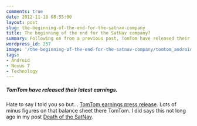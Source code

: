 ```yaml
---
comments: true
date: 2012-11-18 08:55:00
layout: post
slug: the-beginning-of-the-end-for-the-satnav-company
title: The beginning of the end for the SatNav company?
summary: Following on from a previous post, TomTom have released their latest earnings. Opps...
wordpress_id: 257
image: '/the-beginning-of-the-end-for-the-satnav-company/tomtom_android_app.png'
tags:
- Android
- Nexus 7
- Technology
---
```


#####  TomTom have released their latest earnings.

Hate to say I told you so but... [TomTom earnings press release](http://corporate.tomtom.com/releasedetail.cfm?ReleaseID=617172). Lots of minus figures on that balance sheet there TomTom. I did says this not long ago in my post [Death of the SatNav](/2012/09/27/death-of-the-sat-nav/).
